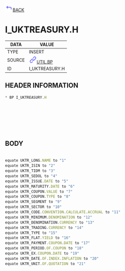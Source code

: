 <img src="../.resources/themes/unicons-line-6563ff/corner-up-left-alt.svg" alt="BACK" width="25" />[BACK](../DOCS/UTIL.BP.md)  
# I_UKTREASURY.H  
|DATA|VALUE|
| --- | --- |
|TYPE|INSERT|
|SOURCE|<img src="../.resources/themes/unicons-line-6563ff/link.svg" alt="UTIL.BP" width="25" />[UTIL.BP](../DOCS/UTIL.BP.md)|
|ID|I_UKTREASURY.H|
    
    
## HEADER INFORMATION  
```javascript
* BP I_UKTREASURY.H








```
## BODY  
```javascript

equate UKTR_LONG.NAME to "1"
equate UKTR_ISIN to "2"
equate UKTR_TIDM to "3"
equate UKTR_SEDOL to "4"
equate UKTR_ISSUE.DATE to "5"
equate UKTR_MATURITY.DATE to "6"
equate UKTR_COUPON.VALUE to "7"
equate UKTR_COUPON.TYPE to "8"
equate UKTR_SEGMENT to "9"
equate UKTR_SECTOR to "10"
equate UKTR_CODE.CONVENTION.CALCULATE.ACCRUAL to "11"
equate UKTR_MINIMUM.DENOMINATION to "12"
equate UKTR_DENOMINATION.CURRENCY to "13"
equate UKTR_TRADING.CURRENCY to "14"
equate UKTR_TYPE to "15"
equate UKTR_FLAT.YIELD to "16"
equate UKTR_PAYMENT.COUPON.DATE to "17"
equate UKTR_PERIOD.OF.COUPON to "18"
equate UKTR_EX.COUPON.DATE to "19"
equate UKTR_DATE.OF.INDEX.INFLATION to "20"
equate UKTR_UNIT.OF.QUOTATION to "21"
```
